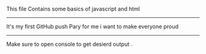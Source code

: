 This file Contains some basics of javascript and html 
____
It's my first GitHub push Pary for me i want to make everyone proud 
_____
Make sure to open console to get desierd output .
